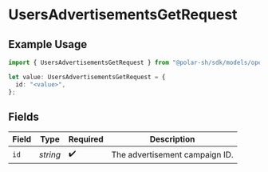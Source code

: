 # UsersAdvertisementsGetRequest

## Example Usage

```typescript
import { UsersAdvertisementsGetRequest } from "@polar-sh/sdk/models/operations";

let value: UsersAdvertisementsGetRequest = {
  id: "<value>",
};
```

## Fields

| Field                          | Type                           | Required                       | Description                    |
| ------------------------------ | ------------------------------ | ------------------------------ | ------------------------------ |
| `id`                           | *string*                       | :heavy_check_mark:             | The advertisement campaign ID. |